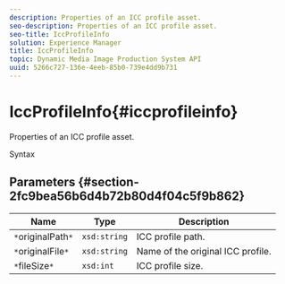 ```yaml
---
description: Properties of an ICC profile asset.
seo-description: Properties of an ICC profile asset.
seo-title: IccProfileInfo
solution: Experience Manager
title: IccProfileInfo
topic: Dynamic Media Image Production System API
uuid: 5266c727-136e-4eeb-85b0-739e4dd9b731
---
```


# IccProfileInfo{#iccprofileinfo}

Properties of an ICC profile asset.

 Syntax 

## Parameters {#section-2fc9bea56b6d4b72b80d4f04c5f9b862}

|  Name  | Type  | Description  |
|---|---|---|
|  `*`originalPath`*`  | `xsd:string`  | ICC profile path.  |
|  `*`originalFile`*`  | `xsd:string`  | Name of the original ICC profile.  |
|  `*`fileSize`*`  | `xsd:int`  | ICC profile size.  |

